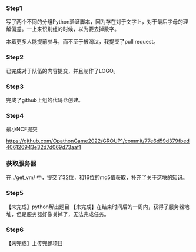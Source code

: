 ### Step1

写了两个不同的分组Python验证脚本，因为存在对于文字上，对于最后字母的理解偏差。一上来识别组的时候，以为要去掉数字。

本着更多人能提前参与，而不至于被淘汰，我提交了pull request。

### Step2

已完成对于队伍的内容提交，并且制作了LOGO。

### Step3

完成了github上组的代码仓创建。

### Step4

最小NCF提交

https://github.com/OpathonGame2022/GROUP1/commit/77e6d59d379fbed406126943e32d7d069d73aaf1

### 获取服务器

在../get_vm/ 中，提交了32位，和16位的md5值获取，补充了关于这块的知识。

### Step5

【未完成】python解出题目
【未完成】在结束时间后的一周内，获得了服务器地址，但是服务器好像关掉了，无法完成任务。

### Step6

【未完成】上传完整项目